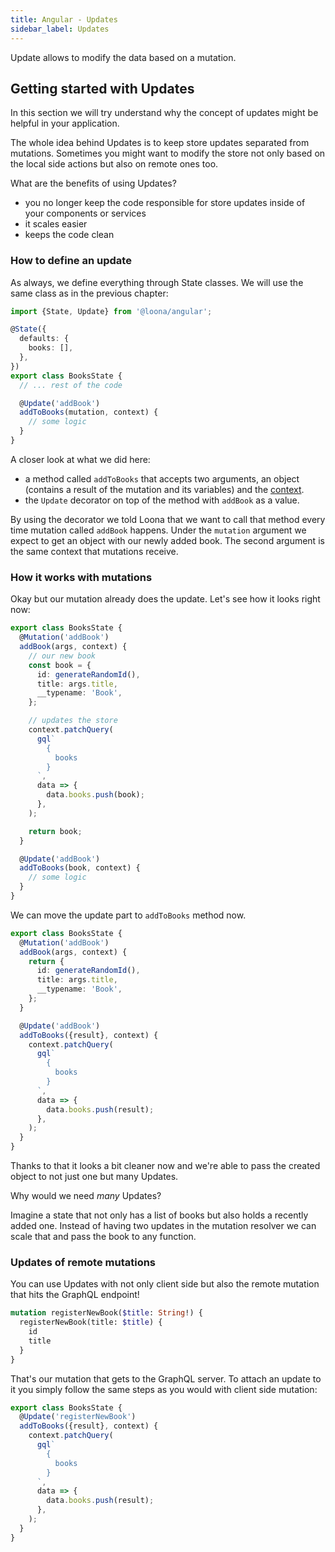 ```yaml
---
title: Angular - Updates
sidebar_label: Updates
---
```


Update allows to modify the data based on a mutation.

## Getting started with Updates

In this section we will try understand why the concept of updates might be helpful in your application.

The whole idea behind Updates is to keep store updates separated from mutations. Sometimes you might want to modify the store not only based on the local side actions but also on remote ones too.

What are the benefits of using Updates?

- you no longer keep the code responsible for store updates inside of your components or services
- it scales easier
- keeps the code clean

### How to define an update

As always, we define everything through State classes. We will use the same class as in the previous chapter:

```typescript
import {State, Update} from '@loona/angular';

@State({
  defaults: {
    books: [],
  },
})
export class BooksState {
  // ... rest of the code

  @Update('addBook')
  addToBooks(mutation, context) {
    // some logic
  }
}
```

A closer look at what we did here:

- a method called `addToBooks` that accepts two arguments, an object (contains a result of the mutation and its variables) and the [context](../api/context).
- the `Update` decorator on top of the method with `addBook` as a value.

By using the decorator we told Loona that we want to call that method every time mutation called `addBook` happens. Under the `mutation` argument we expect to get an object with our newly added book. The second argument is the same context that mutations receive.

### How it works with mutations

Okay but our mutation already does the update. Let's see how it looks right now:

```typescript
export class BooksState {
  @Mutation('addBook')
  addBook(args, context) {
    // our new book
    const book = {
      id: generateRandomId(),
      title: args.title,
      __typename: 'Book',
    };

    // updates the store
    context.patchQuery(
      gql`
        {
          books
        }
      `,
      data => {
        data.books.push(book);
      },
    );

    return book;
  }

  @Update('addBook')
  addToBooks(book, context) {
    // some logic
  }
}
```

We can move the update part to `addToBooks` method now. 

```typescript
export class BooksState {
  @Mutation('addBook')
  addBook(args, context) {
    return {
      id: generateRandomId(),
      title: args.title,
      __typename: 'Book',
    };
  }

  @Update('addBook')
  addToBooks({result}, context) {
    context.patchQuery(
      gql`
        {
          books
        }
      `,
      data => {
        data.books.push(result);
      },
    );
  }
}
```

Thanks to that it looks a bit cleaner now and we're able to pass the created object to not just one but many Updates.

Why would we need _many_ Updates? 

Imagine a state that not only has a list of books but also holds a recently added one. Instead of having two updates in the mutation resolver we can scale that and pass the book to any function.

### Updates of remote mutations

You can use Updates with not only client side but also the remote mutation that hits the GraphQL endpoint!

```graphql
mutation registerNewBook($title: String!) {
  registerNewBook(title: $title) {
    id
    title
  }
}
```

That's our mutation that gets to the GraphQL server. To attach an update to it you simply follow the same steps as you would with client side mutation:

```typescript
export class BooksState {
  @Update('registerNewBook')
  addToBooks({result}, context) {
    context.patchQuery(
      gql`
        {
          books
        }
      `,
      data => {
        data.books.push(result);
      },
    );
  }
}
```


